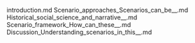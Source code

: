 introduction.md
Scenario_approaches_Scenarios_can_be__.md
Historical_social_science_and_narrative__.md
Scenario_framework_How_can_these__.md
Discussion_Understanding_scenarios_in_this__.md